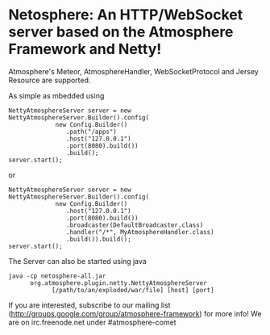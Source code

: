 Netosphere: An HTTP/WebSocket server based on the Atmosphere Framework and Netty!
=================================================================================

Atmosphere's Meteor, AtmosphereHandler, WebSocketProtocol and Jersey Resource are supported.

As simple as mbedded using

    NettyAtmosphereServer server = new NettyAtmosphereServer.Builder().config(
                 new Config.Builder()
                    .path("/apps")
                    .host("127.0.0.1")
                    .port(8080).build())
                    .build();
    server.start();

or

    NettyAtmosphereServer server = new NettyAtmosphereServer.Builder().config(
                 new Config.Builder()
                    .host("127.0.0.1")
                    .port(8080).build())
                    .broadcaster(DefaultBroadcaster.class)
                    .handler("/*", MyAtmosphereHandler.class)
                    .build()).build();
    server.start();

The Server can also be started using java

    java -cp netosphere-all.jar
          org.atmosphere.plugin.netty.NettyAtmosphereServer
                [/path/to/an/exploded/war/file] [host] [port]

If you are interested, subscribe to our mailing list (http://groups.google.com/group/atmosphere-framework) for more info!  We are on irc.freenode.net under #atmosphere-comet
